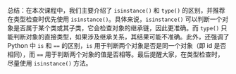 总结：在本次课程中，我们主要介绍了 `isinstance()` 和 `type()` 的区别，并推荐在类型检查时优先使用 `isinstance()`。具体来说，`isinstance()` 可以判断一个对象是否属于某个类或其子类，它会检查对象的继承链，因此更准确。而 `type()` 只能判断对象的直接类型，如果涉及继承关系，其结果可能不准确。此外，还强调了 Python 中 `is` 和 `==` 的区别，`is` 用于判断两个对象是否是同一个对象（即 id 是否相同），而 `==` 用于判断两个对象的值是否相等。最后提醒大家，在类型检查时，尽量使用 `isinstance()` 方法。